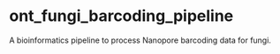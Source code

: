 # ont_fungi_barcoding_pipeline
A bioinformatics pipeline to process Nanopore barcoding data for fungi.
